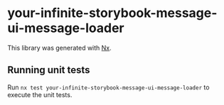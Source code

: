 # your-infinite-storybook-message-ui-message-loader

This library was generated with [Nx](https://nx.dev).

## Running unit tests

Run `nx test your-infinite-storybook-message-ui-message-loader` to execute the unit tests.
